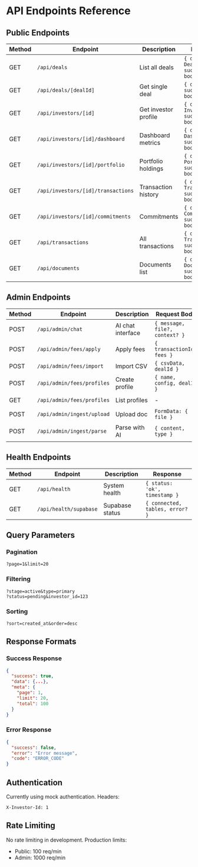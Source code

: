 # API Endpoints Reference

## Public Endpoints

| Method | Endpoint | Description | Response |
|--------|----------|-------------|----------|
| GET | `/api/deals` | List all deals | `{ data: Deal[], success: boolean }` |
| GET | `/api/deals/[dealId]` | Get single deal | `{ data: Deal, success: boolean }` |
| GET | `/api/investors/[id]` | Get investor profile | `{ data: Investor, success: boolean }` |
| GET | `/api/investors/[id]/dashboard` | Dashboard metrics | `{ data: DashboardData, success: boolean }` |
| GET | `/api/investors/[id]/portfolio` | Portfolio holdings | `{ data: Portfolio[], success: boolean }` |
| GET | `/api/investors/[id]/transactions` | Transaction history | `{ data: Transaction[], success: boolean }` |
| GET | `/api/investors/[id]/commitments` | Commitments | `{ data: Commitment[], success: boolean }` |
| GET | `/api/transactions` | All transactions | `{ data: Transaction[], success: boolean }` |
| GET | `/api/documents` | Documents list | `{ data: Document[], success: boolean }` |

## Admin Endpoints

| Method | Endpoint | Description | Request Body | Response |
|--------|----------|-------------|--------------|----------|
| POST | `/api/admin/chat` | AI chat interface | `{ message, file?, context? }` | `{ response, data?, actions? }` |
| POST | `/api/admin/fees/apply` | Apply fees | `{ transactionId, fees }` | `{ success, appliedFees }` |
| POST | `/api/admin/fees/import` | Import CSV | `{ csvData, dealId }` | `{ success, preview }` |
| POST | `/api/admin/fees/profiles` | Create profile | `{ name, config, dealId }` | `{ success, profileId }` |
| GET | `/api/admin/fees/profiles` | List profiles | - | `{ data: Profile[] }` |
| POST | `/api/admin/ingest/upload` | Upload doc | `FormData: { file }` | `{ success, extracted }` |
| POST | `/api/admin/ingest/parse` | Parse with AI | `{ content, type }` | `{ mapping, suggestions }` |

## Health Endpoints

| Method | Endpoint | Description | Response |
|--------|----------|-------------|----------|
| GET | `/api/health` | System health | `{ status: 'ok', timestamp }` |
| GET | `/api/health/supabase` | Supabase status | `{ connected, tables, error? }` |

## Query Parameters

### Pagination
```
?page=1&limit=20
```

### Filtering
```
?stage=active&type=primary
?status=pending&investor_id=123
```

### Sorting
```
?sort=created_at&order=desc
```

## Response Formats

### Success Response
```json
{
  "success": true,
  "data": {...},
  "meta": {
    "page": 1,
    "limit": 20,
    "total": 100
  }
}
```

### Error Response
```json
{
  "success": false,
  "error": "Error message",
  "code": "ERROR_CODE"
}
```

## Authentication
Currently using mock authentication. Headers:
```
X-Investor-Id: 1
```

## Rate Limiting
No rate limiting in development. Production limits:
- Public: 100 req/min
- Admin: 1000 req/min